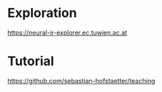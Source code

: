 # Exploration
  https://neural-ir-explorer.ec.tuwien.ac.at
# Tutorial
  https://github.com/sebastian-hofstaetter/teaching
